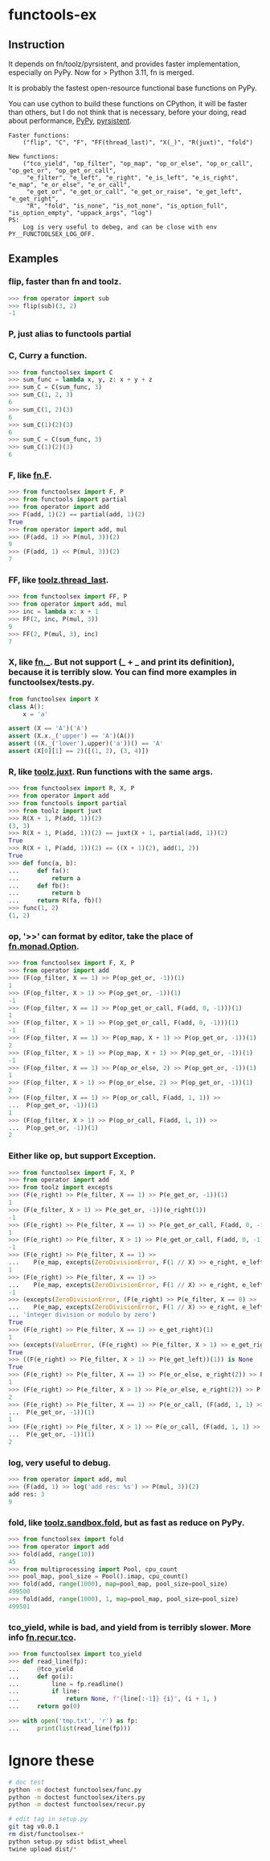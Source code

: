 # functools-ex

## Instruction
It depends on fn/toolz/pyrsistent, and provides faster implementation, especially on PyPy.
Now for > Python 3.11, fn is merged.

It is probably the fastest open-resource functional base functions on PyPy.

You can use cython to build these functions on CPython, it will be faster than others,
but I do not think that is necessary, before your doing, read about performance,
[PyPy](https://www.pypy.org/performance.html), [pyrsistent](https://github.com/tobgu/pyrsistent#performance).


```
Faster functions:
    ("flip", "C", "F", "FF(thread_last)", "X(_)", "R(juxt)", "fold")

New functions:
    ("tco_yield", "op_filter", "op_map", "op_or_else", "op_or_call", "op_get_or", "op_get_or_call",
     "e_filter", "e_left", "e_right", "e_is_left", "e_is_right", "e_map", "e_or_else", "e_or_call",
     "e_get_or", "e_get_or_call", "e_get_or_raise", "e_get_left", "e_get_right",
     "R", "fold", "is_none", "is_not_none", "is_option_full", "is_option_empty", "uppack_args", "log")
PS:
    Log is very useful to debeg, and can be close with env PY__FUNCTOOLSEX_LOG_OFF.
```

## Examples

### flip, faster than fn and toolz.
```python
>>> from operator import sub
>>> flip(sub)(3, 2)
-1
```

### P, just alias to functools partial

### C, Curry a function.
```python
>>> from functoolsex import C
>>> sum_func = lambda x, y, z: x + y + z
>>> sum_C = C(sum_func, 3)
>>> sum_C(1, 2, 3)
6
>>> sum_C(1, 2)(3)
6
>>> sum_C(1)(2)(3)
6
>>> sum_C = C(sum_func, 3)
>>> sum_C(1)(2)(3)
6
```

### F, like [fn.F](https://github.com/kachayev/fn.py#high-level-operations-with-functions).
```python
>>> from functoolsex import F, P
>>> from functools import partial
>>> from operator import add
>>> F(add, 1)(2) == partial(add, 1)(2)
True
>>> from operator import add, mul
>>> (F(add, 1) >> P(mul, 3))(2)
9
>>> (F(add, 1) << P(mul, 3))(2)
7
```

### FF, like [toolz.thread_last](https://github.com/pytoolz/toolz/blob/ea3ba0d60a33b256c8b2a7be43aff926992ffcdb/toolz/functoolz.py#L78).
```python
>>> from functoolsex import FF, P
>>> from operator import add, mul
>>> inc = lambda x: x + 1
>>> FF(2, inc, P(mul, 3))
9
>>> FF(2, P(mul, 3), inc)
7
```

### X, like [fn.\_](https://github.com/kachayev/fn.py#scala-style-lambdas-definition). But not support (_ + _ and print its definition), because it is terribly slow. You can find more examples in functoolsex/tests.py.
```python
from functoolsex import X
class A():
    x = 'a'

assert (X == 'A')('A')
assert (X.x._('upper') == 'A')(A())
assert ((X._('lower').upper)('a'))() == 'A'
assert (X[0][1] == 2)([(1, 2), (3, 4)])
```

### R, like [toolz.juxt](https://github.com/pytoolz/toolz/blob/ea3ba0d60a33b256c8b2a7be43aff926992ffcdb/toolz/functoolz.py#L646). Run functions with the same args.
```python
>>> from functoolsex import R, X, P
>>> from operator import add
>>> from functools import partial
>>> from toolz import juxt
>>> R(X + 1, P(add, 1))(2)
(3, 3)
>>> R(X + 1, P(add, 1))(2) == juxt(X + 1, partial(add, 1))(2)
True
>>> R(X + 1, P(add, 1))(2) == ((X + 1)(2), add(1, 2))
True
>>> def func(a, b):
...     def fa():
...         return a
...     def fb():
...         return b
...     return R(fa, fb)()
>>> func(1, 2)
(1, 2)
```

### op, '>>' can format by editor, take the place of [fn.monad.Option](https://github.com/kachayev/fn.py#functional-style-for-error-handling).
```python
>>> from functoolsex import F, X, P
>>> from operator import add
>>> (F(op_filter, X == 1) >> P(op_get_or, -1))(1)
1
>>> (F(op_filter, X > 1) >> P(op_get_or, -1))(1)
-1
>>> (F(op_filter, X == 1) >> P(op_get_or_call, F(add, 0, -1)))(1)
1
>>> (F(op_filter, X > 1) >> P(op_get_or_call, F(add, 0, -1)))(1)
-1
>>> (F(op_filter, X == 1) >> P(op_map, X + 1) >> P(op_get_or, -1))(1)
2
>>> (F(op_filter, X > 1) >> P(op_map, X + 1) >> P(op_get_or, -1))(1)
-1
>>> (F(op_filter, X == 1) >> P(op_or_else, 2) >> P(op_get_or, -1))(1)
1
>>> (F(op_filter, X > 1) >> P(op_or_else, 2) >> P(op_get_or, -1))(1)
2
>>> (F(op_filter, X == 1) >> P(op_or_call, F(add, 1, 1)) >>
...  P(op_get_or, -1))(1)
1
>>> (F(op_filter, X > 1) >> P(op_or_call, F(add, 1, 1)) >>
...  P(op_get_or, -1))(1)
2
```


### Either like op, but support Exception.

```python
>>> from functoolsex import F, X, P
>>> from operator import add
>>> from toolz import excepts
>>> (F(e_right) >> P(e_filter, X == 1) >> P(e_get_or, -1))(1)
1
>>> (F(e_filter, X > 1) >> P(e_get_or, -1))(e_right(1))
-1
>>> (F(e_right) >> P(e_filter, X == 1) >> P(e_get_or_call, F(add, 0, -1)))(1)
1
>>> (F(e_right) >> P(e_filter, X > 1) >> P(e_get_or_call, F(add, 0, -1)))(1)
-1
>>> (F(e_right) >> P(e_filter, X == 1) >>
...    P(e_map, excepts(ZeroDivisionError, F(1 // X) >> e_right, e_left)) >> P(e_get_or, -1))(1)
1
>>> (F(e_right) >> P(e_filter, X == 1) >>
...    P(e_map, excepts(ZeroDivisionError, F(1 // X) >> e_right, e_left)) >> P(e_get_or, -1))(0)
-1
>>> (excepts(ZeroDivisionError, (F(e_right) >> P(e_filter, X == 0) >>
...    P(e_map, excepts(ZeroDivisionError, F(1 // X) >> e_right, e_left)) >> P(e_get_or_raise)), str)(0) ==
... 'integer division or modulo by zero')
True
>>> (F(e_right) >> P(e_filter, X == 1) >> e_get_right)(1)
1
>>> (excepts(ValueError, (F(e_right) >> P(e_filter, X > 1) >> e_get_right), str)(1) == "('__functoolsex__e__left', None) is not either right")
True
>>> ((F(e_right) >> P(e_filter, X > 1) >> P(e_get_left))(1)) is None
True
>>> (F(e_right) >> P(e_filter, X == 1) >> P(e_or_else, e_right(2)) >> P(e_get_or, -1))(1)
1
>>> (F(e_right) >> P(e_filter, X > 1) >> P(e_or_else, e_right(2)) >> P(e_get_or, -1))(1)
2
>>> (F(e_right) >> P(e_filter, X == 1) >> P(e_or_call, (F(add, 1, 1) >> e_right)) >>
...  P(e_get_or, -1))(1)
1
>>> (F(e_right) >> P(e_filter, X > 1) >> P(e_or_call, (F(add, 1, 1) >> e_right)) >>
...  P(e_get_or, -1))(1)
2
```

### log, very useful to debug.
```python
>>> from operator import add, mul
>>> (F(add, 1) >> log('add res: %s') >> P(mul, 3))(2)
add res: 3
9
```

### fold, like [toolz.sandbox.fold](https://github.com/pytoolz/toolz/blob/ea3ba0d60a33b256c8b2a7be43aff926992ffcdb/toolz/sandbox/parallel.py#L13), but as fast as reduce on PyPy.
```python
>>> from functoolsex import fold
>>> from operator import add
>>> fold(add, range(10))
45
>>> from multiprocessing import Pool, cpu_count
>>> pool_map, pool_size = Pool().imap, cpu_count()
>>> fold(add, range(1000), map=pool_map, pool_size=pool_size)
499500
>>> fold(add, range(1000), 1, map=pool_map, pool_size=pool_size)
499501
```

### tco_yield, while is bad, and yield from is terribly slower. More info [fn.recur.tco](https://github.com/kachayev/fn.py#trampolines-decorator).

```python
>>> from functoolsex import tco_yield
>>> def read_line(fp):
...     @tco_yield
...     def go(i):
...         line = fp.readline()
...         if line:
...             return None, f"{line[:-1]} {i}", (i + 1, )
...     return go(0)

>>> with open('tmp.txt', 'r') as fp:
...     print(list(read_line(fp)))
```


# Ignore these
```bash
# doc test
python -m doctest functoolsex/func.py
python -m doctest functoolsex/iters.py
python -m doctest functoolsex/recur.py

# edit tag in setup.py
git tag v0.0.1
rm dist/functoolsex-*
python setup.py sdist bdist_wheel
twine upload dist/*
```
